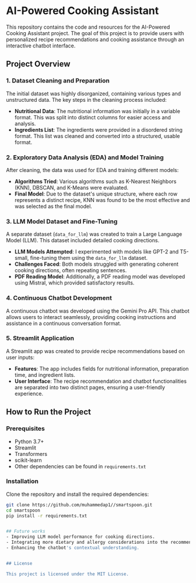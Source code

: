 # AI-Powered Cooking Assistant

This repository contains the code and resources for the AI-Powered Cooking Assistant project. The goal of this project is to provide users with personalized recipe recommendations and cooking assistance through an interactive chatbot interface.

## Project Overview

### 1. Dataset Cleaning and Preparation
The initial dataset was highly disorganized, containing various types and unstructured data. The key steps in the cleaning process included:
- **Nutritional Data**: The nutritional information was initially in a variable format. This was split into distinct columns for easier access and analysis.
- **Ingredients List**: The ingredients were provided in a disordered string format. This list was cleaned and converted into a structured, usable format.

### 2. Exploratory Data Analysis (EDA) and Model Training
After cleaning, the data was used for EDA and training different models:
- **Algorithms Tried**: Various algorithms such as K-Nearest Neighbors (KNN), DBSCAN, and K-Means were evaluated.
- **Final Model**: Due to the dataset's unique structure, where each row represents a distinct recipe, KNN was found to be the most effective and was selected as the final model.

### 3. LLM Model Dataset and Fine-Tuning
A separate dataset (`data_for_llm`) was created to train a Large Language Model (LLM). This dataset included detailed cooking directions.
- **LLM Models Attempted**: I experimented with models like GPT-2 and T5-small, fine-tuning them using the `data_for_llm` dataset.
- **Challenges Faced**: Both models struggled with generating coherent cooking directions, often repeating sentences.
- **PDF Reading Model**: Additionally, a PDF reading model was developed using Mistral, which provided satisfactory results.

### 4. Continuous Chatbot Development
A continuous chatbot was developed using the Gemini Pro API. This chatbot allows users to interact seamlessly, providing cooking instructions and assistance in a continuous conversation format.

### 5. Streamlit Application
A Streamlit app was created to provide recipe recommendations based on user inputs:
- **Features**: The app includes fields for nutritional information, preparation time, and ingredient lists.
- **User Interface**: The recipe recommendation and chatbot functionalities are separated into two distinct pages, ensuring a user-friendly experience.

## How to Run the Project

### Prerequisites
- Python 3.7+
- Streamlit
- Transformers
- scikit-learn
- Other dependencies can be found in `requirements.txt`

### Installation
Clone the repository and install the required dependencies:

```bash
git clone https://github.com/muhammedap1//smartspoon.git
cd smartspoon
pip install -r requirements.txt


## Future works
- Improving LLM model performance for cooking directions.
- Integrating more dietary and allergy considerations into the recommendation system.
- Enhancing the chatbot's contextual understanding.


## License

This project is licensed under the MIT License.
